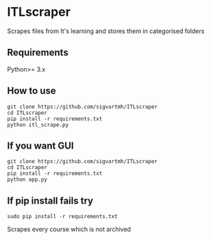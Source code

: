 # ITLscraper
Scrapes files from It's learning and stores them in categorised folders

## Requirements
Python>= 3.x

## How to use
```
git clone https://github.com/sigvartmh/ITLscraper
cd ITLscraper
pip install -r requirements.txt
python itl_scrape.py
```
## If you want GUI
```
git clone https://github.com/sigvartmh/ITLscraper
cd ITLscraper
pip install -r requirements.txt
python app.py
```

## If pip install fails try
```
sudo pip install -r requirements.txt
```
Scrapes every course which is not archived
